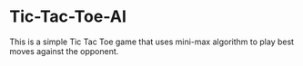 # Tic-Tac-Toe-AI
This is a simple Tic Tac Toe game that uses mini-max algorithm to play best moves against the opponent.
